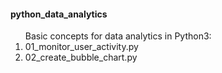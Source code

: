<h4>python_data_analytics</h4>
<ol>Basic concepts for data analytics in Python3:<br>
<li>01_monitor_user_activity.py</li>
<li>02_create_bubble_chart.py</li>
</ol>
